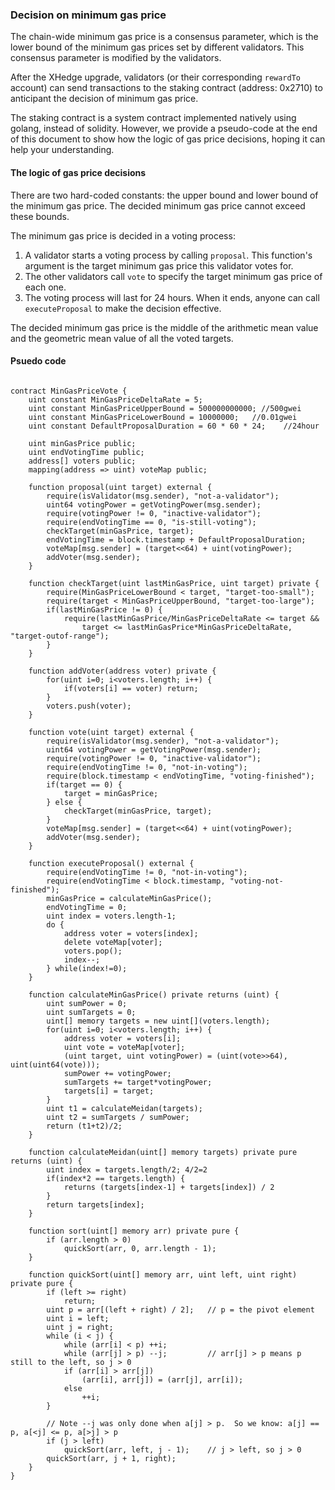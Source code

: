 ### Decision on minimum gas price

The chain-wide minimum gas price is a consensus parameter, which is the lower bound of the minimum gas prices set by different validators. This consensus parameter is modified by the validators.

After the XHedge upgrade, validators (or their corresponding `rewardTo` account) can send transactions to the staking contract (address:  0x2710) to anticipant the decision of minimum gas price.

The staking contract is a system contract implemented natively using golang, instead of solidity. However, we provide a pseudo-code at the end of this document to show how the logic of gas price decisions, hoping it can help your understanding.

#### The logic of gas price decisions 

There are two hard-coded constants: the upper bound and lower bound of the minimum gas price. The decided minimum gas price cannot exceed these bounds.

The minimum gas price is decided in a voting process:

1. A validator starts a voting process by calling `proposal`. This function's argument is the target minimum gas price this validator votes for.
2. The other validators call `vote` to specify the target minimum gas price of each one.
3. The voting process will last for 24 hours. When it ends, anyone can call `executeProposal` to make the decision effective. 

The decided minimum gas price is the middle of the arithmetic mean value and the geometric mean value of all the voted targets.

#### Psuedo code

```solidity

contract MinGasPriceVote {
	uint constant MinGasPriceDeltaRate = 5;
	uint constant MinGasPriceUpperBound = 500000000000; //500gwei
	uint constant MinGasPriceLowerBound = 10000000;   //0.01gwei
	uint constant DefaultProposalDuration = 60 * 60 * 24;    //24hour

	uint minGasPrice public;
	uint endVotingTime public;
	address[] voters public;
	mapping(address => uint) voteMap public;

	function proposal(uint target) external {
		require(isValidator(msg.sender), "not-a-validator");
		uint64 votingPower = getVotingPower(msg.sender);
		require(votingPower != 0, "inactive-validator");
		require(endVotingTime == 0, "is-still-voting");
		checkTarget(minGasPrice, target);
		endVotingTime = block.timestamp + DefaultProposalDuration;
		voteMap[msg.sender] = (target<<64) + uint(votingPower);
		addVoter(msg.sender);
	}

	function checkTarget(uint lastMinGasPrice, uint target) private {
		require(MinGasPriceLowerBound < target, "target-too-small");
		require(target < MinGasPriceUpperBound, "target-too-large");
		if(lastMinGasPrice != 0) {
			require(lastMinGasPrice/MinGasPriceDeltaRate <= target &&
				target <= lastMinGasPrice*MinGasPriceDeltaRate, "target-outof-range");
		}
	}

	function addVoter(address voter) private {
		for(uint i=0; i<voters.length; i++) {
			if(voters[i] == voter) return;
		}
		voters.push(voter);
	}

	function vote(uint target) external {
		require(isValidator(msg.sender), "not-a-validator");
		uint64 votingPower = getVotingPower(msg.sender);
		require(votingPower != 0, "inactive-validator");
		require(endVotingTime != 0, "not-in-voting");
		require(block.timestamp < endVotingTime, "voting-finished");
		if(target == 0) {
			target = minGasPrice;
		} else {
			checkTarget(minGasPrice, target);
		}
		voteMap[msg.sender] = (target<<64) + uint(votingPower);
		addVoter(msg.sender);
	}

	function executeProposal() external {
		require(endVotingTime != 0, "not-in-voting");
		require(endVotingTime < block.timestamp, "voting-not-finished");
		minGasPrice = calculateMinGasPrice();
		endVotingTime = 0;
		uint index = voters.length-1;
		do {
			address voter = voters[index];
			delete voteMap[voter];
			voters.pop();
			index--;
		} while(index!=0);
	}

	function calculateMinGasPrice() private returns (uint) {
		uint sumPower = 0;
		uint sumTargets = 0;
		uint[] memory targets = new uint[](voters.length);
		for(uint i=0; i<voters.length; i++) {
			address voter = voters[i];
			uint vote = voteMap[voter];
			(uint target, uint votingPower) = (uint(vote>>64), uint(uint64(vote)));
			sumPower += votingPower;
			sumTargets += target*votingPower;
			targets[i] = target;
		}
		uint t1 = calculateMeidan(targets);
		uint t2 = sumTargets / sumPower;
		return (t1+t2)/2;
	}

	function calculateMeidan(uint[] memory targets) private pure returns (uint) {
		uint index = targets.length/2; 4/2=2
		if(index*2 == targets.length) {
			returns (targets[index-1] + targets[index]) / 2
		}
		return targets[index];
	}

	function sort(uint[] memory arr) private pure {
	    if (arr.length > 0)
	        quickSort(arr, 0, arr.length - 1);
	}
	
	function quickSort(uint[] memory arr, uint left, uint right) private pure {
	    if (left >= right)
	        return;
	    uint p = arr[(left + right) / 2];   // p = the pivot element
	    uint i = left;
	    uint j = right;
	    while (i < j) {
	        while (arr[i] < p) ++i;
	        while (arr[j] > p) --j;         // arr[j] > p means p still to the left, so j > 0
	        if (arr[i] > arr[j])
	            (arr[i], arr[j]) = (arr[j], arr[i]);
	        else
	            ++i;
	    }
	
	    // Note --j was only done when a[j] > p.  So we know: a[j] == p, a[<j] <= p, a[>j] > p
	    if (j > left)
	        quickSort(arr, left, j - 1);    // j > left, so j > 0
	    quickSort(arr, j + 1, right);
	}
}
```



